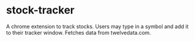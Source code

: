 # stock-tracker
A chrome extension to track stocks. Users may type in a symbol and add it to their tracker window. Fetches data from twelvedata.com. 
